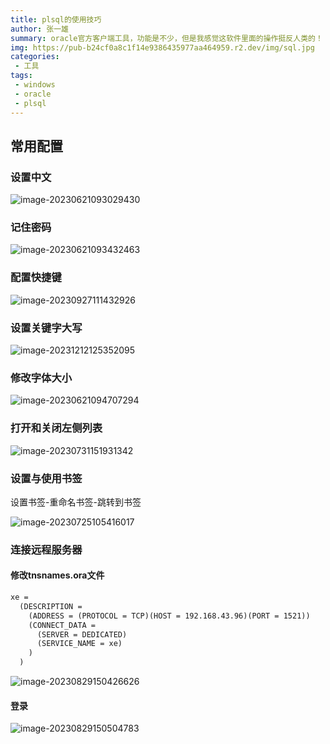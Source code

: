 ```yaml
---
title: plsql的使用技巧
author: 张一雄
summary: oracle官方客户端工具，功能是不少，但是我感觉这软件里面的操作挺反人类的！
img: https://pub-b24cf0a8c1f14e9386435977aa464959.r2.dev/img/sql.jpg
categories:
 - 工具
tags:
 - windows
 - oracle
 - plsql
---
```


## 常用配置

### 设置中文

![image-20230621093029430](https://pub-b24cf0a8c1f14e9386435977aa464959.r2.dev/img/20230621093030.png)

### 记住密码

![image-20230621093432463](https://pub-b24cf0a8c1f14e9386435977aa464959.r2.dev/img/20230621093433.png)

### 配置快捷键

![image-20230927111432926](https://pub-b24cf0a8c1f14e9386435977aa464959.r2.dev/img/20230927111434.png)

### 设置关键字大写

![image-20231212125352095](https://pub-b24cf0a8c1f14e9386435977aa464959.r2.dev/img/20231212125354.png)

### 修改字体大小

![image-20230621094707294](https://pub-b24cf0a8c1f14e9386435977aa464959.r2.dev/img/20230621094708.png)

### 打开和关闭左侧列表

![image-20230731151931342](https://pub-b24cf0a8c1f14e9386435977aa464959.r2.dev/img/20230731151934.png)

### 设置与使用书签

设置书签-重命名书签-跳转到书签

![image-20230725105416017](https://pub-b24cf0a8c1f14e9386435977aa464959.r2.dev/img/20230725105419.png)

### 连接远程服务器

#### 修改tnsnames.ora文件

```txt
xe =
  (DESCRIPTION =
    (ADDRESS = (PROTOCOL = TCP)(HOST = 192.168.43.96)(PORT = 1521))
    (CONNECT_DATA =
      (SERVER = DEDICATED)
      (SERVICE_NAME = xe)
    )
  )
```

![image-20230829150426626](https://pub-b24cf0a8c1f14e9386435977aa464959.r2.dev/img/20230829150427.png)

#### 登录

![image-20230829150504783](https://pub-b24cf0a8c1f14e9386435977aa464959.r2.dev/img/20230829150505.png)





